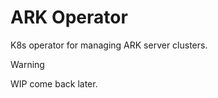 # ARK Operator

K8s operator for managing ARK server clusters.

> [!WARNING]
> WIP come back later.
